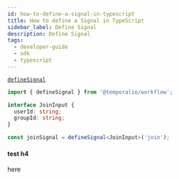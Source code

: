 ```yaml
---
id: how-to-define-a-signal-in-typescript
title: How to define a Signal in TypeScript
sidebar_label: Define Signal
description: Define Signal
tags:
  - developer-guide
  - sdk
  - typescript
---
```


[`defineSignal`](https://typescript.temporal.io/api/namespaces/workflow/#definesignal)

```ts
import { defineSignal } from '@temporalio/workflow';

interface JoinInput {
  userId: string;
  groupId: string;
}

const joinSignal = defineSignal<JoinInput>('join');
```

#### test h4

here
